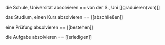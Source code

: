  

die Schule, Universität absolvieren
== von der S., Uni [[graduieren(von)]]

das Studium, einen Kurs absolvieren == [[abschließen]]

eine Prüfung absolvieren == [[bestehen]]

die Aufgabe absolvieren == [[erledigen]]